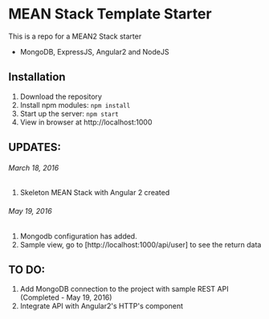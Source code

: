 # MEAN Stack Template Starter

This is a repo for a MEAN2 Stack starter
- MongoDB, ExpressJS, Angular2 and NodeJS

## Installation
1. Download the repository
2. Install npm modules: `npm install`
3. Start up the server: `npm start`
5. View in browser at http://localhost:1000

## UPDATES:
###### March 18, 2016
1. Skeleton MEAN Stack with Angular 2 created

###### May 19, 2016
1. Mongodb configuration has added.
2. Sample view, go to [http://localhost:1000/api/user] to see the return data

## TO DO:
1. Add MongoDB connection to the project with sample REST API (Completed - May 19, 2016)
1. Integrate API with Angular2's HTTP's component 

